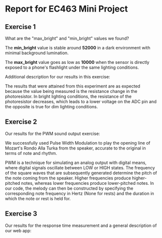 # Report for EC463 Mini Project

## Exercise 1

What are the "max_bright" and "min_bright" values we found?

The __min_bright__ value is stable around __52000__ in a dark environment with minimal background lumination.

The __max_bright__ value goes as low as __10000__ when the sensor is directly exposed to a phone's flashlight under the same lighting conditions.

Additional description for our results in this exercise:

The results that were attained from this experiment are as expected because the value being measured is the resistance change in the photoresistor. In bright lighting conditions, the resistance of the photoresistor decreases, which leads to a lower voltage on the ADC pin and the opposite is true for dim lighting conditions.

## Exercise 2

Our results for the PWM sound output exercise:

We successfully used Pulse Width Modulation to play the opening line of Mozart's Rondo Alla Turka from the speaker, accurate to the original in terms of note and rhythm. 

PWM is a technique for simulating an analog output with digital means, where digital signals oscillate between LOW or HIGH states. The frequency of the square waves that are subsequently generated determine the pitch of the note coming from the speaker. Higher frequencies produce higher-pitched notes, whereas lower frequencies produce lower-pitched notes. In our code, the melody can then be constructed by specifying the corresponding note frequency in Hertz (None for rests) and the duration in which the note or rest is held for. 


## Exercise 3

Our results for the response time measurement and a general description of our web app: